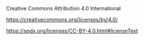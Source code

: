 Creative Commons Attribution 4.0 International

https://creativecommons.org/licenses/by/4.0/

https://spdx.org/licenses/CC-BY-4.0.html#licenseText
